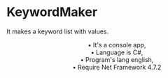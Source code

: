 # KeywordMaker
It makes a keyword list with values.

<div align='center'>
• It's a console app, <br>
• Language is C#, <br>
• Program's lang english, <br>
• Require Net Framework 4.7.2
</div>
